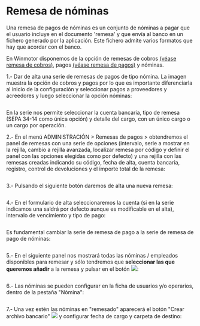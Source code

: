 # Remesa de nóminas

Una remesa de pagos de nóminas es un conjunto de nóminas a pagar que el usuario incluye en el documento 'remesa' y que envía al banco en un fichero generado por la aplicación. Este fichero admite varios formatos que hay que acordar con el banco.

En Winmotor disponemos de la opción de remesas de cobros [(véase remesa de cobros)](../remesas.md), pagos [(véase remesa de pagos)](./) y nóminas.

1.- Dar de alta una serie de remesas de pagos de tipo nómina. La imagen muestra la opción de cobros y pagos por lo que es importante diferenciarla al inicio de la configuración y seleccionar pagos a proveedores y acreedores y luego seleccionar la opción nóminas:

<figure><img src="../../../../.gitbook/assets/imagen (4) (1).png" alt=""><figcaption></figcaption></figure>

En la serie nos permite seleccionar la cuenta bancaria, tipo de remesa (SEPA 34-14 como única opción) y detalle del cargo, con un único cargo o un cargo por operación.

2.- En el menú ADMINISTRACIÓN > Remesas de pagos > obtendremos el panel de remesas con una serie de opciones (intervalo, serie a mostrar en la rejilla, cambio a rejilla avanzada, localizar remesa por código y definir el panel con las opciones elegidas como por defecto) y una rejilla con las remesas creadas indicando su código, fecha de alta, cuenta bancaria, registro, control de devoluciones y el importe total de la remesa:

<figure><img src="../../../../.gitbook/assets/imagen (5) (2).png" alt=""><figcaption></figcaption></figure>

3.- Pulsando el siguiente botón daremos de alta una nueva remesa:

<figure><img src="../../../../.gitbook/assets/imagen (7) (1).png" alt=""><figcaption></figcaption></figure>

4.- En el formulario de alta seleccionaremos la cuenta (si en la serie indicamos una saldrá por defecto aunque es modificable en el alta), intervalo de vencimiento y tipo de pago:

<figure><img src="../../../../.gitbook/assets/imagen (3) (4).png" alt=""><figcaption></figcaption></figure>

Es fundamental cambiar la serie de remesa de pago a la serie de remesa de pago de nóminas:

<figure><img src="../../../../.gitbook/assets/imagen (37).png" alt=""><figcaption></figcaption></figure>

5.- En el siguiente panel nos mostrará todas las nóminas / empleados disponibles para remesar y sólo tendremos que **seleccionar las que queremos añadir** a la remesa y pulsar en el botón ![](<../../../../.gitbook/assets/imagen (4) (3).png>):

<figure><img src="../../../../.gitbook/assets/imagen (7).png" alt=""><figcaption></figcaption></figure>

6.- Las nóminas se pueden configurar en la ficha de usuarios y/o operarios, dentro de la pestaña "Nómina":

<figure><img src="../../../../.gitbook/assets/imagen (4) (2).png" alt=""><figcaption></figcaption></figure>

7.- Una vez estén las nóminas en "remesado" aparecerá el botón "Crear archivo bancario" ![](<../../../../.gitbook/assets/imagen (1) (6).png>) y configurar fecha de cargo y carpeta de destino:

<figure><img src="../../../../.gitbook/assets/imagen (6) (5).png" alt=""><figcaption></figcaption></figure>
